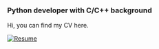 ### Python developer with C/C++ background

Hi, you can find my CV here.

[![Resume](https://github-readme-stats.vercel.app/api/pin/?username=Marilius&repo=CV)](https://github.com/Marilius/CV)

